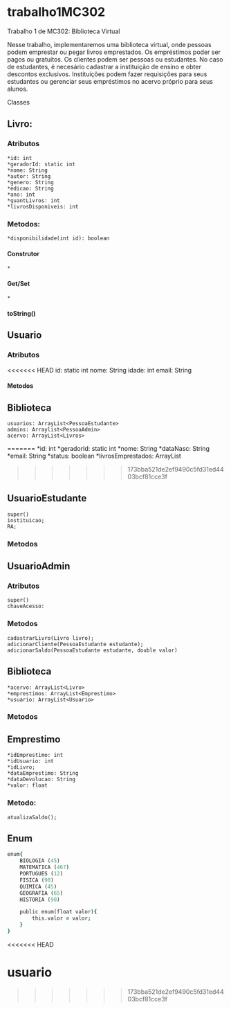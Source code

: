 # trabalho1MC302

Trabalho 1 de MC302: Biblioteca Virtual

Nesse trabalho, implementaremos uma biblioteca virtual, onde pessoas podem emprestar ou pegar livros emprestados. Os empréstimos poder ser pagos ou gratuitos. Os clientes podem ser pessoas ou estudantes. No caso de estudantes, é necesário cadastrar a instituição de ensino e obter descontos exclusivos. Instituições podem fazer requisições para seus estudantes ou gerenciar seus empréstimos no acervo próprio para seus alunos.


Classes

## Livro:
### Atributos
	*id: int
	*geradorId: static int
	*nome: String
	*autor: String
	*genero: String
	*edicao: String
	*ano: int
	*quantLivros: int
	*livrosDisponiveis: int

	
### Metodos:
	*disponibilidade(int id): boolean


#### Construtor
	*
#### Get/Set
	*
#### toString()
	
	 

## Usuario
### Atributos
<<<<<<< HEAD
	id: static int
	nome: String
	idade: int
	email: String
#### Metodos

## Biblioteca
	usuarios: ArrayList<PessoaEstudante>
	admins: Arraylist<PessoaAdmin>
	acervo: ArrayList<Livros>
=======
	*id: int
	*geradorId: static int
	*nome: String
	*dataNasc: String
	*email: String
	*status: boolean
	*livrosEmprestados: ArrayList<Livro> 
>>>>>>> 173bba521de2ef9490c5fd31ed4403bcf81cce3f

## UsuarioEstudante
	super()
	instituicao;
	RA;
	
### Metodos

## UsuarioAdmin
### Atributos
	super()
	chaveAcesso: 
### Metodos
	cadastrarLivro(Livro livro);
	adicionarCliente(PessoaEstudante estudante);
	adicionarSaldo(PessoaEstudante estudante, double valor)


## Biblioteca
	*acervo: ArrayList<Livro> 
	*emprestimos: ArrayList<Emprestimo> 
	*usuario: ArrayList<Usuario> 
### Metodos


## Emprestimo
	*idEmprestimo: int 
	*idUsuario: int
	*idLivro;
	*dataEmprestimo: String
	*dataDevolucao: String
	*valor: float

### Metodo:
	atualizaSaldo();



## Enum

```j
enum{
	BIOLOGIA (45)
	MATEMATICA (467)
	PORTUGUES (12)
	FISICA (90)
	QUIMICA (45)
	GEOGRAFIA (65)
	HISTORIA (90)

	public enum(float valor){
		this.valor = valor;
	}
}
```
<<<<<<< HEAD

usuario 
=======
>>>>>>> 173bba521de2ef9490c5fd31ed4403bcf81cce3f
